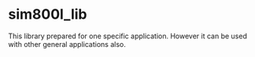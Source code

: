 # sim800l_lib

This library prepared for one specific application.
However it can be used with other general applications also.
